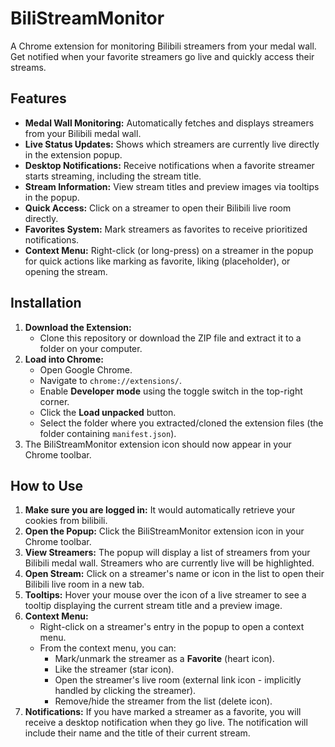 # BiliStreamMonitor

A Chrome extension for monitoring Bilibili streamers from your medal wall. Get notified when your favorite streamers go live and quickly access their streams.

## Features

*   **Medal Wall Monitoring:** Automatically fetches and displays streamers from your Bilibili medal wall.
*   **Live Status Updates:** Shows which streamers are currently live directly in the extension popup.
*   **Desktop Notifications:** Receive notifications when a favorite streamer starts streaming, including the stream title.
*   **Stream Information:** View stream titles and preview images via tooltips in the popup.
*   **Quick Access:** Click on a streamer to open their Bilibili live room directly.
*   **Favorites System:** Mark streamers as favorites to receive prioritized notifications.
*   **Context Menu:** Right-click (or long-press) on a streamer in the popup for quick actions like marking as favorite, liking (placeholder), or opening the stream.

## Installation

1.  **Download the Extension:**
    *   Clone this repository or download the ZIP file and extract it to a folder on your computer.
2.  **Load into Chrome:**
    *   Open Google Chrome.
    *   Navigate to `chrome://extensions/`.
    *   Enable **Developer mode** using the toggle switch in the top-right corner.
    *   Click the **Load unpacked** button.
    *   Select the folder where you extracted/cloned the extension files (the folder containing `manifest.json`).
3.  The BiliStreamMonitor extension icon should now appear in your Chrome toolbar.

## How to Use

1.  **Make sure you are logged in:** It would automatically retrieve your cookies from bilibili.
2.  **Open the Popup:** Click the BiliStreamMonitor extension icon in your Chrome toolbar.
3.  **View Streamers:** The popup will display a list of streamers from your Bilibili medal wall. Streamers who are currently live will be highlighted.
4.  **Open Stream:** Click on a streamer's name or icon in the list to open their Bilibili live room in a new tab.
5.  **Tooltips:** Hover your mouse over the icon of a live streamer to see a tooltip displaying the current stream title and a preview image.
6.  **Context Menu:**
    *   Right-click on a streamer's entry in the popup to open a context menu.
    *   From the context menu, you can:
        *   Mark/unmark the streamer as a **Favorite** (heart icon).
        *   Like the streamer (star icon).
        *   Open the streamer's live room (external link icon - implicitly handled by clicking the streamer).
        *   Remove/hide the streamer from the list (delete icon).
7.  **Notifications:** If you have marked a streamer as a favorite, you will receive a desktop notification when they go live. The notification will include their name and the title of their current stream.
